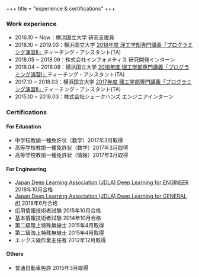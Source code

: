 +++
title = "experience & certifications"
+++

### Work experience
- 2016.10 ~ Now：横浜国立大学 研究支援員
- 2018.10 ~ 2019.03：横浜国立大学 [2018年度 理工学部専門講義「プログラミング演習II」](https://risyu.jmk.ynu.ac.jp/gakumu/Public/Syllabus/DetailMain.aspx?lct_year=2018&lct_cd=6I2205Z&je_cd=1)ティーチング・アシスタント(TA)
- 2018.05 ~ 2018.09：株式会社インフォメティス 研究開発インターン
- 2018.04 ~ 2018.08：横浜国立大学 [2018年度 理工学部専門講義「プログラミング演習I」](https://risyu.jmk.ynu.ac.jp/gakumu_portal/Public/Syllabus/DetailMain.aspx?lct_year=2018&lct_cd=6Z2212A&je_cd=1)ティーチング・アシスタント(TA)
- 2017.10 ~ 2018.03：横浜国立大学 [2017年度 理工学部専門講義「プログラミング演習II」](https://risyu.jmk.ynu.ac.jp/gakumu/Public/Syllabus/DetailMain.aspx?lct_year=2017&lct_cd=6I2205Z&je_cd=1)ティーチング・アシスタント(TA)
- 2015.10 ~ 2018.03：株式会社シェークハンズ エンジニアインターン


### Certifications
#### For Education
- 中学校教諭一種免許状（数学）2017年3月取得
- 高等学校教諭一種免許状（数学）2017年3月取得
- 高等学校教諭一種免許状（情報）2017年3月取得

#### For Engineering
- [Japan Deep Learning Association (JDLA) Deep Learning for ENGINEER](http://www.jdla.org/business/certificate/#education) 2018年10月合格
- [Japan Deep Learning Association (JDLA) Deep Learning for GENERAL #1](http://www.jdla.org/business/certificate/#education) 2018年6月合格
- 応用情報技術者試験 2015年10月合格
- 基本情報技術者試験 2014年10月合格
- 第二級陸上特殊無線士 2015年4月取得
- 第二級海上特殊無線士 2015年4月取得
- エックス線作業主任者 2012年12月取得

#### Others
- 普通自動車免許 2015年3月取得
